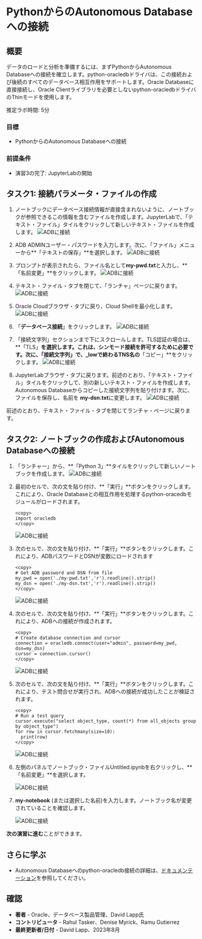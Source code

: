 # PythonからのAutonomous Databaseへの接続

## 概要

データのロードと分析を準備するには、まずPythonからAutonomous Databaseへの接続を確立します。python-oracledbドライバは、この接続および後続のすべてのデータベース相互作用をサポートします。Oracle Databaseに直接接続し、Oracle Clientライブラリを必要としないpython-oracledbドライバのThinモードを使用します。

推定ラボ時間: 5分

### 目標

*   PythonからのAutonomous Databaseへの接続

### 前提条件

*   演習3の完了: JupyterLabの開始

## タスク1: 接続パラメータ・ファイルの作成

1.  ノートブックにデータベース接続情報が直接含まれないように、ノートブックが参照できるこの情報を含むファイルを作成します。JupyterLabで、「テキスト・ファイル」タイルをクリックして新しいテキスト・ファイルを作成します。 ![ADBに接続](images/connect-to-adb-01.png)
    
2.  ADB ADMINユーザー・パスワードを入力します。次に、「ファイル」メニューから**「テキストの保存」**を選択します。 ![ADBに接続](images/connect-to-adb-02.png)
    
3.  プロンプトが表示されたら、ファイル名として**my-pwd.txt**と入力し、**「名前変更」**をクリックします。 ![ADBに接続](images/connect-to-adb-03.png)
    
4.  テキスト・ファイル・タブを閉じて、「ランチャ」ページに戻ります。 ![ADBに接続](images/connect-to-adb-04.png)
    
5.  Oracle Cloudブラウザ・タブに戻り、Cloud Shellを最小化します。 ![ADBに接続](images/connect-to-adb-05.png)
    
6.  「**データベース接続**」をクリックします。 ![ADBに接続](images/connect-to-adb-06.png)
    
7.  「接続文字列」セクションまで下にスクロールします。TLS認証の場合は、**「TLS」**を選択します。これは、シンモード接続を許可するために必要です。次に、「接続文字列」で、\_lowで終わるTNS名の**「コピー」**をクリックします。 ![ADBに接続](images/connect-to-adb-07.png)
    
8.  JupyterLabブラウザ・タブに戻ります。前述のとおり、「テキスト・ファイル」タイルをクリックして、別の新しいテキスト・ファイルを作成します。Autonomous Databaseからコピーした接続文字列を貼り付けます。次に、ファイルを保存し、名前を **my-dsn.txt**に変更します。 ![ADBに接続](images/connect-to-adb-08.png)
    

前述のとおり、テキスト・ファイル・タブを閉じてランチャ・ページに戻ります。

## タスク2: ノートブックの作成およびAutonomous Databaseへの接続

1.  「ランチャー」から、**「Python 3」**タイルをクリックして新しいノートブックを作成します。 ![ADBに接続](images/connect-to-adb-09.png)
    
2.  最初のセルで、次の文を貼り付け、**「実行」**ボタンをクリックします。これにより、Oracle Databaseとの相互作用を処理するpython-oracedbモジュールがロードされます。
    
        <copy>
        import oracledb
        </copy>
        
    
    ![ADBに接続](images/connect-to-adb-10.png)
    
3.  次のセルで、次の文を貼り付け、**「実行」**ボタンをクリックします。これにより、ADBパスワードとDSNが変数にロードされます
    
        <copy>
        # Get ADB password and DSN from file
        my_pwd = open('./my-pwd.txt','r').readline().strip()
        my_dsn = open('./my-dsn.txt','r').readline().strip()
        </copy>
        
    
    ![ADBに接続](images/connect-to-adb-11.png)
    
4.  次のセルで、次の文を貼り付け、**「実行」**ボタンをクリックします。これにより、ADBへの接続が作成されます。
    
        <copy>
        # Create database connection and cursor
        connection = oracledb.connect(user="admin", password=my_pwd, dsn=my_dsn)
        cursor = connection.cursor()
        </copy>
        
    
    ![ADBに接続](images/connect-to-adb-12.png)
    
5.  次のセルで、次の文を貼り付け、**「実行」**ボタンをクリックします。これにより、テスト問合せが実行され、ADBへの接続が成功したことが検証されます。
    
        <copy>
        # Run a test query
        cursor.execute("select object_type, count(*) from all_objects group by object_type")
        for row in cursor.fetchmany(size=10):
          print(row)
        </copy>
        
    
    ![ADBに接続](images/connect-to-adb-13.png)
    
6.  左側のパネルでノートブック・ファイルUntitled.ipynbを右クリックし、**「名前変更」**を選択します。
    
    ![ADBに接続](images/connect-to-adb-14.png)
    
7.  **my-notebook** (または選択した名前)を入力します。ノートブック名が変更されていることを確認します。
    
    ![ADBに接続](images/connect-to-adb-15.png)
    

**次の演習に進む**ことができます。

## さらに学ぶ

*   Autonomous Databaseへのpython-oracledb接続の詳細は、[ドキュメンテーション](https://python-oracledb.readthedocs.io/en/latest/user_guide/connection_handling.html#connecting-to-oracle-cloud-autonomous-databases)を参照してください。

## 確認

*   **著者** - Oracle、データベース製品管理、David Lapp氏
*   **コントリビュータ** - Rahul Tasker、Denise Myrick、Ramu Gutierrez
*   **最終更新者/日付** - David Lapp、2023年8月